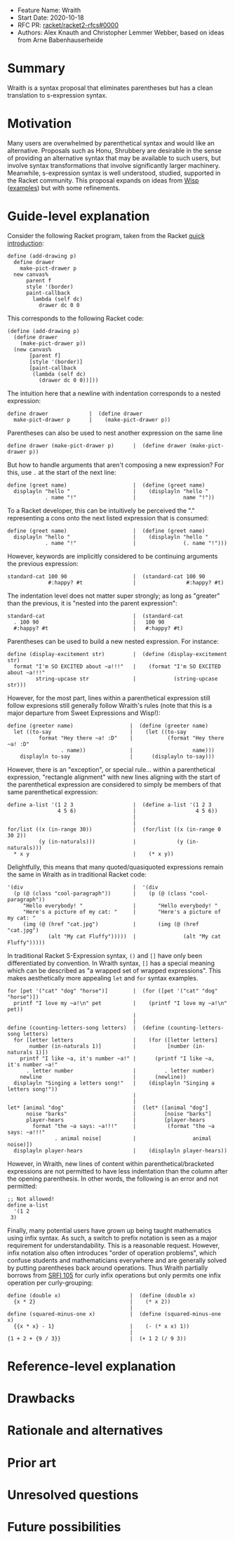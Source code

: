 - Feature Name: Wraith
- Start Date: 2020-10-18
- RFC PR: [racket/racket2-rfcs#0000](https://github.com/racket/racket2-rfcs/pull/0000)
- Authors: Alex Knauth and Christopher Lemmer Webber, based on ideas from Arne Babenhauserheide

# Summary
[summary]: #summary

Wraith is a syntax proposal that eliminates parentheses but has a clean translation to s-expression syntax.

# Motivation
[motivation]: #motivation

Many users are overwhelmed by parenthetical syntax and would like an alternative.  Proposals such as Honu, Shrubbery are desirable in the sense of providing an alternative syntax that may be available to such users, but involve syntax transformations that involve significantly larger machinery.  Meanwhile, s-expression syntax is well understood, studied, supported in the Racket community.  This proposal expands on ideas from [Wisp](http://srfi.schemers.org/srfi-119/srfi-119.html) ([examples](https://dustycloud.org/blog/wisp-lisp-alternative/)) but with some refinements.

<!-- TODO: Expand -->

# Guide-level explanation
[guide-level-explanation]: #guide-level-explanation

Consider the following Racket program, taken from the Racket
[quick introduction](https://docs.racket-lang.org/quick/index.html):

``` racket
define (add-drawing p)
  define drawer
    make-pict-drawer p
  new canvas%
      parent f
      style '(border)
      paint-callback
        lambda (self dc)
          drawer dc 0 0
```

This corresponds to the following Racket code:

``` racket
(define (add-drawing p)
  (define drawer
    (make-pict-drawer p))
  (new canvas%
       [parent f]
       [style '(border)]
       [paint-callback
        (lambda (self dc)
          (drawer dc 0 0))]))
```

The intuition here that a newline with indentation corresponds to
a nested expression:

``` racket
define drawer             |  (define drawer
  make-pict-drawer p      |    (make-pict-drawer p))
```

Parentheses can also be used to nest another expression on the same line

``` racket
define drawer (make-pict-drawer p)      |  (define drawer (make-pict-drawer p))
```

But how to handle arguments that aren't composing a new expression?
For this, use `.` at the start of the next line:

``` racket
define (greet name)                     |  (define (greet name)
  displayln "hello "                    |    (displayln "hello "
            . name "!"                  |               name "!"))
```

To a Racket developer, this can be intuitively be perceived the "."
representing a cons onto the next listed expression that is consumed:

``` racket
define (greet name)                     |  (define (greet name)
  displayln "hello "                    |    (displayln "hello "
            . name "!"                  |               (. name "!")))
```

However, keywords are implicitly considered to be continuing arguments
the previous expression:

``` racket
standard-cat 100 90                     |  (standard-cat 100 90
             #:happy? #t                |                #:happy? #t)
```

The indentation level does not matter super strongly; as long as
"greater" than the previous, it is "nested into the parent
expression":

``` racket
standard-cat                            |  (standard-cat
  . 100 90                              |   100 90
  #:happy? #t                           |   #:happy? #t)
```

Parentheses can be used to build a new nested expression.  For
instance:

``` racket
define (display-excitement str)         |  (define (display-excitement str)
  format "I'm SO EXCITED about ~a!!!"   |    (format "I'm SO EXCITED about ~a!!!"
         string-upcase str              |            (string-upcase str)))
```

However, for the most part, lines within a parenthetical expression still
follow expresions still generally follow Wraith's rules
(note that this is a major departure from Sweet Expressions and Wisp!):

``` racket
define (greeter name)                  |  (define (greeter name)
  let ((to-say                         |    (let ((to-say
          format "Hey there ~a! :D"    |           (format "Hey there ~a! :D"
                 . name))              |                   name)))
    displayln to-say                   |      (displayln to-say)))
```

However, there is an "exception", or special rule...
within a parenthetical expression, "rectangle alignment" with new lines
aligning with the start of the parenthetical expression are considered
to simply be members of that same parenthetical expression:

``` racket
define a-list '(1 2 3                   |  (define a-list '(1 2 3
                4 5 6)                  |                   4 5 6))
                                        |
                                        |
for/list ((x (in-range 30))             |  (for/list ((x (in-range 0 30 2))
          (y (in-naturals)))            |             (y (in-naturals)))
  * x y                                 |    (* x y))
```

Delightfully, this means that many quoted/quasiquoted expressions
remain the same in Wraith as in traditional Racket code:

``` racket
'(div                                   |  '(div
  (p (@ (class "cool-paragraph"))       |    (p (@ (class "cool-paragraph"))
     "Hello everybody! "                |       "Hello everybody! "
     "Here's a picture of my cat: "     |       "Here's a picture of my cat: "
     (img (@ (href "cat.jpg")           |       (img (@ (href "cat.jpg")
             (alt "My cat Fluffy")))))  |               (alt "My cat Fluffy")))))
```

In traditional Racket S-Expression syntax, `()` and `[]` have only
been differentiated by convention.
In Wraith syntax, `[]` has a special meaning which can be described
as "a wrapped set of wrapped expressions".
This makes aesthetically more appealing `let` and `for` syntax examples.

``` racket
for [pet '("cat" "dog" "horse")]        |  (for ([pet '("cat" "dog" "horse")])
  printf "I love my ~a!\n" pet          |    (printf "I love my ~a!\n" pet))
                                        |
                                        |
define (counting-letters-song letters)  |  (define (counting-letters-song letters)
  for [letter letters                   |    (for ([letter letters]
       number (in-naturals 1)]          |          [number (in-naturals 1)])
    printf "I like ~a, it's number ~a!" |      (printf "I like ~a, it's number ~a!"
      . letter number                   |         . letter number)
    newline                             |      (newline))
  displayln "Singing a letters song!"   |    (displayln "Singing a letters song!"))
                                        |
                                        |
let* [animal "dog"                      |  (let* ([animal "dog"]
      noise "barks"                     |         [noise "barks"]
      player-hears                      |         [player-hears
        format "the ~a says: ~a!!!"     |          (format "the ~a says: ~a!!!"
               . animal noise]          |                  animal noise)])
  displayln player-hears                |    (displayln player-hears))
```

However, in Wraith, new lines of content within parenthetical/bracketed
expressions are not permitted to have less indentation than the column
after the opening parenthesis.
In other words, the following is an error and not permitted:

``` racket
;; Not allowed!
define a-list
  '(1 2
 3)
```

Finally, many potential users have grown up being taught mathematics
using infix syntax.  As such, a switch to prefix notation is seen as a
major requirement for understandability.  This is a reasonable
request.  However, infix notation also often introduces "order of
operation problems", which confuse students and mathematicians
everywhere and are generally solved by putting parentheses back around
operations.  Thus Wraith partially borrows from
[SRFI 105](https://srfi.schemers.org/srfi-105/srfi-105.html)
for curly infix operations but only permits one infix operation
per curly-grouping:

``` racket
define (double x)                      |  (define (double x)
  {x * 2}                              |    (* x 2))
                                       |
define (squared-minus-one x)           |  (define (squared-minus-one x)
  {{x * x} - 1}                        |    (- (* x x) 1))
                                       |
{1 + 2 + {9 / 3}}                      |  (+ 1 2 (/ 9 3))
```

# Reference-level explanation
[reference-level-explanation]: #reference-level-explanation

<!-- This is the technical portion of the RFC. Explain the design in sufficient detail that: -->

<!-- - Its interaction with other features is clear. -->
<!-- - It is reasonably clear how the feature would be implemented. -->
<!-- - Corner cases are dissected by example. -->

<!-- The section should return to the examples given in the previous section, and explain more fully how the detailed proposal makes those examples work. -->

# Drawbacks
[drawbacks]: #drawbacks

<!-- Why should we *not* do this? -->

# Rationale and alternatives
[rationale-and-alternatives]: #rationale-and-alternatives

<!-- - Why is this design the best in the space of possible designs? -->
<!-- - What other designs have been considered and what is the rationale for not choosing them? -->
<!-- - What is the impact of not doing this? -->

# Prior art
[prior-art]: #prior-art

<!-- Discuss prior art, both the good and the bad, in relation to this proposal. -->
<!-- A few examples of what this can include are: -->

<!-- - For language, library, cargo, tools, and compiler proposals: Does this feature exist in other programming languages and what experience have their community had? -->
<!-- - For community proposals: Is this done by some other community and what were their experiences with it? -->
<!-- - For other teams: What lessons can we learn from what other communities have done here? -->
<!-- - Papers: Are there any published papers or great posts that discuss this? If you have some relevant papers to refer to, this can serve as a more detailed theoretical background. -->

<!-- This section is intended to encourage you as an author to think about the lessons from other languages, provide readers of your RFC with a fuller picture. -->
<!-- If there is no prior art, that is fine - your ideas are interesting to us whether they are brand new or if it is an adaptation from other languages. -->

<!-- Note that while precedent set by other languages is some motivation, it does not on its own motivate an RFC. -->
<!-- Please also take into consideration that Racket sometimes intentionally diverges from common language features. -->

# Unresolved questions
[unresolved-questions]: #unresolved-questions

<!-- - What parts of the design do you expect to resolve through the RFC process before this gets merged? -->
<!-- - What parts of the design do you expect to resolve through the implementation of this feature before stabilization? -->
<!-- - What related issues do you consider out of scope for this RFC that could be addressed in the future independently of the solution that comes out of this RFC? -->

# Future possibilities
[future-possibilities]: #future-possibilities

<!-- Think about what the natural extension and evolution of your proposal would -->
<!-- be and how it would affect the language and project as a whole in a holistic -->
<!-- way. Try to use this section as a tool to more fully consider all possible -->
<!-- interactions with the project and language in your proposal. -->
<!-- Also consider how the this all fits into the roadmap for the project -->
<!-- and of the relevant sub-team. -->

<!-- This is also a good place to "dump ideas", if they are out of scope for the -->
<!-- RFC you are writing but otherwise related. -->

<!-- If you have tried and cannot think of any future possibilities, -->
<!-- you may simply state that you cannot think of anything. -->

<!-- Note that having something written down in the future-possibilities section -->
<!-- is not a reason to accept the current or a future RFC; such notes should be -->
<!-- in the section on motivation or rationale in this or subsequent RFCs. -->
<!-- The section merely provides additional information. -->
